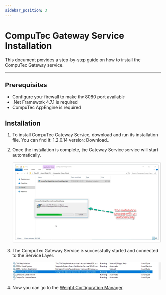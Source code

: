 ```yaml
---
sidebar_position: 3
---
```


# CompuTec Gateway Service Installation

This document provides a step-by-step guide on how to install the CompuTec Gateway service.

---

## Prerequisites

- Configure your firewall to make the 8080 port available
- .Net Framework 4.7.1 is required
- CompuTec AppEngine is required

## Installation

1. To install CompuTec Gateway Service, download and run its installation file. You can find it: 1.2.0.14 version: Download.<!-- TODO: Link -->.
2. Once the installation is complete, the Gateway Service service will start automatically.

    ![Proxy setup](./media/gateway-service-installation/proxy-setup.webp)
3. The CompuTec Gateway Service is successfully started and connected to the Service Layer.

    ![Service](./media/gateway-service-installation/service.webp)
4. Now you can go to the [Weight Configuration Manager](./computec-gateway-manager.md).
